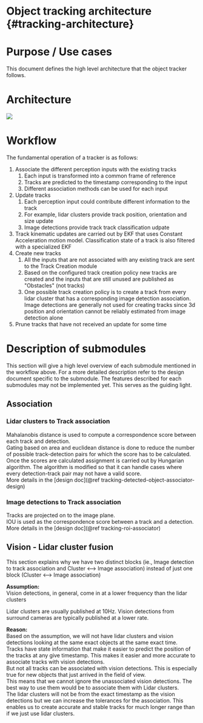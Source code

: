 Object tracking architecture {#tracking-architecture}
==============================

# Purpose / Use cases
This document defines the high level architecture that the object tracker follows.

# Architecture  
![](images/tracking_architecture.png)

# Workflow  
The fundamental operation of a tracker is as follows:

1. Associate the different perception inputs with the existing tracks
    1. Each input is transformed into a common frame of reference
    2. Tracks are predicted to the timestamp corresponding to the input
    3. Different association methods can be used for each input
2. Update tracks
    1. Each perception input could contribute different information to the track
    2. For example, lidar clusters provide track position, orientation and size update
    3. Image detections provide track track classification udpate
3. Track kinematic updates are carried out by EKF that uses Constant Acceleration motion model. Classification state of a track is also filtered with a specialized EKF
4. Create new tracks
    1. All the inputs that are not associated with any existing track are sent to the Track Creation module
    2. Based on the configured track creation policy new tracks are created and the inputs that are still unused are published as "Obstacles" (not tracks)
    3. One possible track creation policy is to create a track from every lidar cluster that has a corresponding image detection association. Image detections are generally not used for creating tracks since 3d position and orientation cannot be reliably estimated from image detection alone
5. Prune tracks that have not received an update for some time

# Description of submodules
This section will give a high level overview of each submodule mentioned in the workflow above. For a more detailed description refer to the design document specific to the submodule. The features described for each submodules may not be implemented yet. This serves as the guiding light.

## Association
### Lidar clusters to Track association
Mahalanobis distance is used to compute a correspondence score between each track and detection.  
Gating based on area and euclidean distance is done to reduce the number of possible track-detection pairs for which the score has to be calculated.  
Once the scores are calculated assignment is carried out by Hungarian algorithm. The algorithm is modified so that it can handle cases where every detection-track pair may not have a valid score.  
More details in the [design doc](@ref tracking-detected-object-associator-design)

### Image detections to Track association
Tracks are projected on to the image plane.  
IOU is used as the correspondence score between a track and a detection.  
More details in the [design doc](@ref tracking-roi-associator)

## Vision - Lidar cluster fusion
This section explains why we have two distinct blocks (ie., Image detection to track association and Cluster <--> Image association) instead of just one block (Cluster <--> Image association)

**Assumption:**  
Vision detections, in general, come in at a lower frequency than the lidar clusters   

Lidar clusters are usually published at 10Hz. Vision detections from surround cameras are typically published at a lower rate. 

**Reason:**  
Based on the assumption, we will not have lidar clusters and vision detections looking at the same exact objects at the same exact time.  
Tracks have state information that make it easier to predict the position of the tracks at any give timestamp. This makes it easier and more accurate to associate tracks with vision detections.  
But not all tracks can be associated with vision detections. This is especially true for new objects that just arrived in the field of view.  
This means that we cannot ignore the unassociated vision detections. The best way to use them would be to associate them with Lidar clusters.  
The lidar clusters will not be from the exact timestamp as the vision detections but we can increase the tolerances for the association. This enables us to create accurate and stable tracks for much longer range than if we just use lidar clusters.

